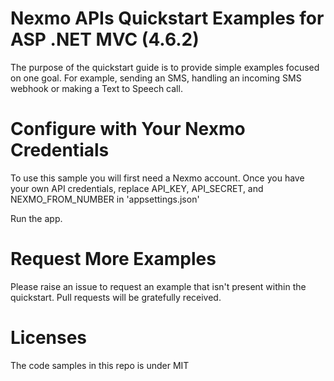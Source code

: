 # Nexmo APIs Quickstart Examples for ASP .NET MVC (4.6.2)
The purpose of the quickstart guide is to provide simple examples focused on one goal. For example, sending an SMS, handling an incoming SMS webhook or making a Text to Speech call.

# Configure with Your Nexmo Credentials 
To use this sample you will first need a Nexmo account. Once you have your own API credentials, replace API_KEY, API_SECRET, and NEXMO_FROM_NUMBER in 'appsettings.json'

Run the app.

# Request More Examples
Please raise an issue to request an example that isn't present within the quickstart. Pull requests will be gratefully received.

# Licenses
The code samples in this repo is under MIT
